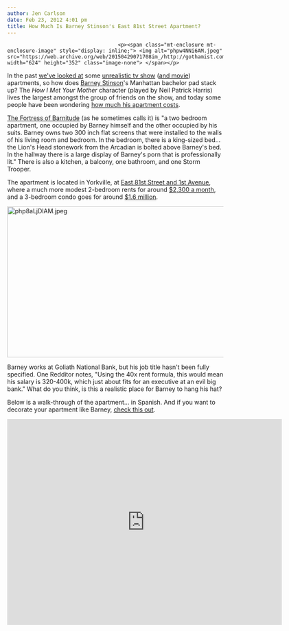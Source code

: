 ```yaml
---
author: Jen Carlson
date: Feb 23, 2012 4:01 pm
title: How Much Is Barney Stinson's East 81st Street Apartment?
---
```


	
										<p><span class="mt-enclosure mt-enclosure-image" style="display: inline;"> <img alt="phpw4NNi6AM.jpeg" src="https://web.archive.org/web/20150429071708im_/http://gothamist.com/attachments/arts_jen/phpw4NNi6AM.jpeg" width="624" height="352" class="image-none"> </span></p>

<p>In the past <a href="https://web.archive.org/web/20150429071708/http://gothamist.com/tags/nycasseenontv">we&apos;ve looked at</a> some <a href="https://web.archive.org/web/20150429071708/http://gothamist.com/2011/05/10/nyc_as_seen_on_tv_top_5_worst.php#photo-1">unrealistic tv show</a> (<a href="https://web.archive.org/web/20150429071708/http://gothamist.com/2011/05/20/nyc_as_seen_on_tv_meg_ryan_hits_rea.php#photo-1">and movie</a>) apartments, so how does <a href="https://web.archive.org/web/20150429071708/http://en.wikipedia.org/wiki/Barney_Stinson">Barney Stinson</a>&apos;s Manhattan bachelor pad stack up? The <em>How I Met Your Mother</em> character (played by Neil Patrick Harris) lives the largest amongst the group of friends on the show, and today some people have been wondering <a href="https://web.archive.org/web/20150429071708/http://www.reddit.com/r/nyc/comments/q2cmg/whats_the_estimated_price_of_barney_stinsons_nyc/">how much his apartment costs</a>.</p>

<p><a href="https://web.archive.org/web/20150429071708/http://how-i-met-your-mother.wikia.com/wiki/Barney&apos;s_apartment">The Fortress of Barnitude</a> (as he sometimes calls it) is &quot;a two bedroom apartment, one occupied by Barney himself and the other occupied by his suits. Barney owns two 300 inch flat screens that were installed to the walls of his living room and bedroom. In the bedroom, there is a king-sized bed... the Lion&apos;s Head stonework from the Arcadian is bolted above Barney&apos;s bed. In the hallway there is a large display of Barney&apos;s porn that is professionally lit.&quot; There is also a kitchen, a balcony, one bathroom, and one Storm Trooper.</p>

<p>The apartment is located in Yorkville, at <a href="https://web.archive.org/web/20150429071708/http://maps.google.com/maps?hl=en&amp;gs_sm=3&amp;gs_upl=4273l9913l0l10089l26l18l1l6l6l0l293l1622l8.7.1l23l0&amp;bav=on.2,or.r_gc.r_pw.r_cp.r_qf.,cf.osb&amp;biw=1280&amp;bih=728&amp;q=east+81st+street+and+1st&amp;um=1&amp;ie=UTF-8&amp;hq=&amp;hnear=0x89c258b911265231:0xcf2139b3962cd241,1st+Ave+%26+E+81st+St,+New+York,+NY+10028&amp;gl=us&amp;ei=XZRGT9z8BKbr0gGF9Iy3Dg&amp;sa=X&amp;oi=geocode_result&amp;ct=image&amp;resnum=1&amp;ved=0CCAQ8gEwAA">East 81st Street and 1st Avenue</a>, where a much more modest 2-bedroom rents for around <a href="https://web.archive.org/web/20150429071708/http://streeteasy.com/nyc/rental/797074-rental-450-east-81st-yorkville-new-york">$2,300 a month</a>, and a 3-bedroom condo goes for around <a href="https://web.archive.org/web/20150429071708/http://www.elliman.com/new-york-city/wellington-tower-condo-350-east-82-street-manhattan-rjnfpwl">$1.6 million</a>. </p>

<p><span class="mt-enclosure mt-enclosure-image" style="display: inline;"> <img alt="php8aLjDlAM.jpeg" src="https://web.archive.org/web/20150429071708im_/http://gothamist.com/attachments/arts_jen/php8aLjDlAM.jpeg" width="624" height="352" class="image-none"> </span></p>

<p>Barney works at Goliath National Bank, but his job title hasn&apos;t been fully specified. One Redditor notes, &quot;Using the 40x rent formula, this would mean his salary is 320-400k, which just about fits for an executive at an evil big bank.&quot; What do you think, is this a realistic place for Barney to hang his hat?</p>

<p>Below is a walk-through of the apartment... in Spanish. And if you want to decorate your apartment like Barney, <a href="https://web.archive.org/web/20150429071708/http://www.hlminteriordesign.com/himym-legendary-modern-interior-design/">check this out</a>.</p>

<p><iframe width="640" height="480" src="https://web.archive.org/web/20150429071708if_/http://www.youtube.com/embed/LMK7QwPgmjQ" frameborder="0" allowfullscreen></iframe></p>					
										
									
				